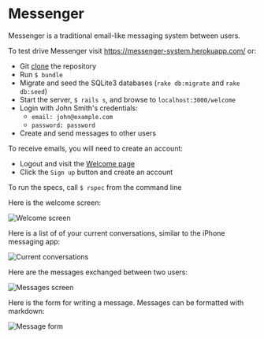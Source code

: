 # Messenger

Messenger is a traditional email-like messaging system between users.

To test drive Messenger visit https://messenger-system.herokuapp.com/ or:

- Git [clone](https://github.com/hpjaj/messaging-system.git) the repository
- Run `$ bundle`
- Migrate and seed the SQLite3 databases (`rake db:migrate` and `rake db:seed`)
- Start the server, `$ rails s`, and browse to `localhost:3000/welcome`
- Login with John Smith's credentials:
  - `email: john@example.com`
  - `password: password`
- Create and send messages to other users

To receive emails, you will need to create an account:
- Logout and visit the [Welcome page](localhost:3000/welcome)
- Click the `Sign up` button and create an account

To run the specs, call `$ rspec` from the command line


Here is the welcome screen:

![Welcome screen](http://hpjaj.com/web-images/messenger/welcome-screen.jpg)

Here is a list of of your current conversations, similar to the iPhone messaging app:

![Current conversations](http://hpjaj.com/web-images/messenger/conversations.jpg)

Here are the messages exchanged between two users:

![Messages screen](http://hpjaj.com/web-images/messenger/list-of-messages.jpg)

Here is the form for writing a message.  Messages can be formatted with markdown:

![Message form](http://hpjaj.com/web-images/messenger/new-message.jpg)
